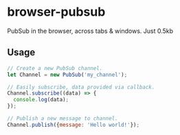 # browser-pubsub

PubSub in the browser, across tabs & windows. Just 0.5kb

## Usage

```javascript
// Create a new PubSub channel.
let Channel = new PubSub('my_channel');

// Easily subscribe, data provided via callback.
Channel.subscribe((data) => {
  console.log(data);
});

// Publish a new message to channel.
Channel.publish({message: 'Hello world!'});
```
